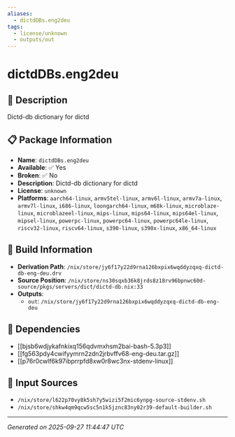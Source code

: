 ```yaml
---
aliases:
  - dictdDBs.eng2deu
tags:
  - license/unknown
  - outputs/out
---
```


# dictdDBs.eng2deu

## 📝 Description

Dictd-db dictionary for dictd

## 📋 Package Information

- **Name**: `dictdDBs.eng2deu`
- **Available**: ✅ Yes
- **Broken**: ✅ No
- **Description**: Dictd-db dictionary for dictd
- **License**: `unknown`
- **Platforms**: `aarch64-linux`, `armv5tel-linux`, `armv6l-linux`, `armv7a-linux`, `armv7l-linux`, `i686-linux`, `loongarch64-linux`, `m68k-linux`, `microblaze-linux`, `microblazeel-linux`, `mips-linux`, `mips64-linux`, `mips64el-linux`, `mipsel-linux`, `powerpc-linux`, `powerpc64-linux`, `powerpc64le-linux`, `riscv32-linux`, `riscv64-linux`, `s390-linux`, `s390x-linux`, `x86_64-linux`

## 🔧 Build Information

- **Derivation Path**: `/nix/store/jy6f17y22d9rna126bxpix6wqddyzqxq-dictd-db-eng-deu.drv`
- **Source Position**: `/nix/store/ns30sqxb36k8jrds8z18rv96bpnwc60d-source/pkgs/servers/dict/dictd-db.nix:33`
- **Outputs**:
  - `out`:  `/nix/store/jy6f17y22d9rna126bxpix6wqddyzqxq-dictd-db-eng-deu`

## 🔗 Dependencies

- [[bjsb6wdjykafnkixq156qdvmxhsm2bai-bash-5.3p3]]
- [[fg563pdy4cwifyymrn2zdn2jrbvffv68-eng-deu.tar.gz]]
- [[p76r0cwlf6k97ibprrpfd8xw0r8wc3nx-stdenv-linux]]

## 📁 Input Sources

- `/nix/store/l622p70vy8k5sh7y5wizi5f2mic6ynpg-source-stdenv.sh`
- `/nix/store/shkw4qm9qcw5sc5n1k5jznc83ny02r39-default-builder.sh`

---
*Generated on 2025-09-27 11:44:47 UTC*
